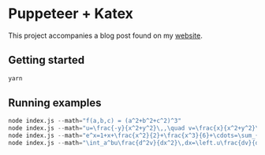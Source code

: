 # Puppeteer + Katex

This project accompanies a blog post found on my [website](https://blog.dennisokeeffe.com).

## Getting started

```s
yarn
```

## Running examples

```s
node index.js --math="f(a,b,c) = (a^2+b^2+c^2)^3"
node index.js --math="u=\frac{-y}{x^2+y^2}\,,\quad v=\frac{x}{x^2+y^2}\,,\quad w=0\,."
node index.js --math="e^x=1+x+\frac{x^2}{2}+\frac{x^3}{6}+\cdots=\sum_{n\geq0}\frac{x^n}{n!}"
node index.js --math="\int_a^bu\frac{d^2v}{dx^2}\,dx=\left.u\frac{dv}{dx}\right|_a^b-\int_a^b\frac{du}{dx}\frac{dv}{dx}\,dx."
```
